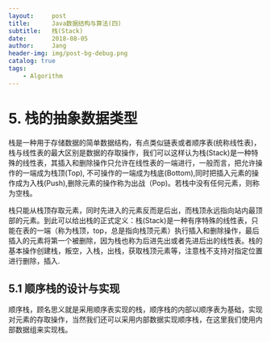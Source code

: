```yaml
---
layout:     post
title:      Java数据结构与算法(四)
subtitle:   栈(Stack)
date:       2018-08-05
author:     Jang
header-img: img/post-bg-debug.png
catalog: true
tags:
    - Algorithm
---
```


# 5. 栈的抽象数据类型<br>
栈是一种用于存储数据的简单数据结构，有点类似链表或者顺序表(统称线性表)，栈与线性表的最大区别是数据的存取操作，我们可以这样认为栈(Stack)是一种特殊的线性表，其插入和删除操作只允许在线性表的一端进行，一般而言，把允许操作的一端成为栈顶(Top), 不可操作的一端成为栈底(Bottom),同时把插入元素的操作成为入栈(Push),删除元素的操作称为出战（Pop)。若栈中没有任何元素，则称为空栈。<br>

栈只能从栈顶存取元素，同时先进入的元素反而是后出，而栈顶永远指向站内最顶部的元素。到此可以给出栈的正式定义：栈(Stack)是一种有序特殊的线性表，只能在表的一端（称为栈顶，top，总是指向栈顶元素）执行插入和删除操作，最后插入的元素将第一个被删除，因为栈也称为后进先出或者先进后出的线性表。栈的基本操作创建栈，叛空，入栈，出栈，获取栈顶元素等，注意栈不支持对指定位置进行删除，插入.

## 5.1 顺序栈的设计与实现<br>
顺序栈，顾名思义就是采用顺序表实现的栈，顺序栈的内部以顺序表为基础，实现对元素的存取操作，当然我们还可以采用内部数据实现顺序栈，在这里我们使用内部数据组来实现栈。

